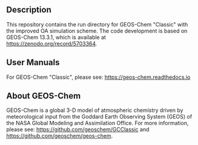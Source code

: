 ## Description
This repository contains the run directory for GEOS-Chem "Classic" with the improved OA simulation scheme. 
The code development is based on GEOS-Chem 13.3.1, which is available at https://zenodo.org/record/5703364.

## User Manuals
For GEOS-Chem "Classic", please see: https://geos-chem.readthedocs.io

## About GEOS-Chem
GEOS-Chem is a global 3-D model of atmospheric chemistry driven by meteorological input from the Goddard Earth Observing System (GEOS) of the NASA Global Modeling and Assimilation Office.
For more information, please see: https://github.com/geoschem/GCClassic and https://github.com/geoschem/geos-chem.
